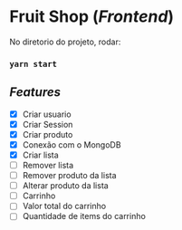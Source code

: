 # Fruit Shop (_Frontend_)

No diretorio do projeto, rodar:

### `yarn start`

## _Features_

- [x] Criar usuario
- [x] Criar Session 
- [x] Criar produto
- [x] Conexão com o MongoDB
- [x] Criar lista 
- [ ] Remover lista
- [ ] Remover produto da lista
- [ ] Alterar produto da lista
- [ ] Carrinho
- [ ] Valor total do carrinho
- [ ] Quantidade de items do carrinho